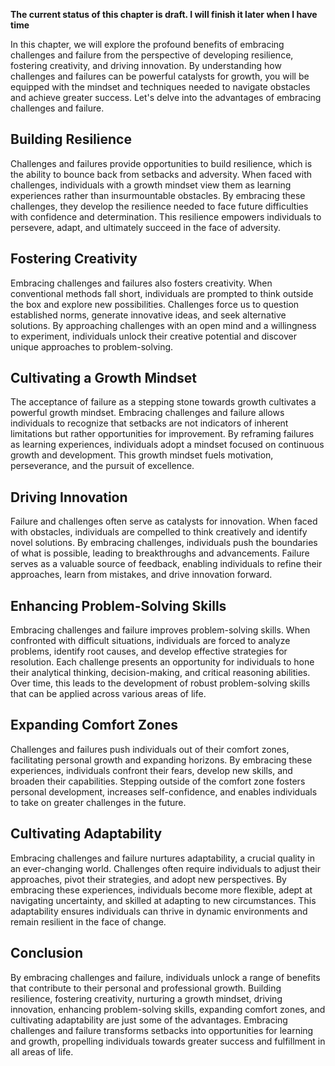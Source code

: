 **The current status of this chapter is draft. I will finish it later when I have time**

In this chapter, we will explore the profound benefits of embracing challenges and failure from the perspective of developing resilience, fostering creativity, and driving innovation. By understanding how challenges and failures can be powerful catalysts for growth, you will be equipped with the mindset and techniques needed to navigate obstacles and achieve greater success. Let's delve into the advantages of embracing challenges and failure.

Building Resilience
-------------------

Challenges and failures provide opportunities to build resilience, which is the ability to bounce back from setbacks and adversity. When faced with challenges, individuals with a growth mindset view them as learning experiences rather than insurmountable obstacles. By embracing these challenges, they develop the resilience needed to face future difficulties with confidence and determination. This resilience empowers individuals to persevere, adapt, and ultimately succeed in the face of adversity.

Fostering Creativity
--------------------

Embracing challenges and failures also fosters creativity. When conventional methods fall short, individuals are prompted to think outside the box and explore new possibilities. Challenges force us to question established norms, generate innovative ideas, and seek alternative solutions. By approaching challenges with an open mind and a willingness to experiment, individuals unlock their creative potential and discover unique approaches to problem-solving.

Cultivating a Growth Mindset
----------------------------

The acceptance of failure as a stepping stone towards growth cultivates a powerful growth mindset. Embracing challenges and failure allows individuals to recognize that setbacks are not indicators of inherent limitations but rather opportunities for improvement. By reframing failures as learning experiences, individuals adopt a mindset focused on continuous growth and development. This growth mindset fuels motivation, perseverance, and the pursuit of excellence.

Driving Innovation
------------------

Failure and challenges often serve as catalysts for innovation. When faced with obstacles, individuals are compelled to think creatively and identify novel solutions. By embracing challenges, individuals push the boundaries of what is possible, leading to breakthroughs and advancements. Failure serves as a valuable source of feedback, enabling individuals to refine their approaches, learn from mistakes, and drive innovation forward.

Enhancing Problem-Solving Skills
--------------------------------

Embracing challenges and failure improves problem-solving skills. When confronted with difficult situations, individuals are forced to analyze problems, identify root causes, and develop effective strategies for resolution. Each challenge presents an opportunity for individuals to hone their analytical thinking, decision-making, and critical reasoning abilities. Over time, this leads to the development of robust problem-solving skills that can be applied across various areas of life.

Expanding Comfort Zones
-----------------------

Challenges and failures push individuals out of their comfort zones, facilitating personal growth and expanding horizons. By embracing these experiences, individuals confront their fears, develop new skills, and broaden their capabilities. Stepping outside of the comfort zone fosters personal development, increases self-confidence, and enables individuals to take on greater challenges in the future.

Cultivating Adaptability
------------------------

Embracing challenges and failure nurtures adaptability, a crucial quality in an ever-changing world. Challenges often require individuals to adjust their approaches, pivot their strategies, and adopt new perspectives. By embracing these experiences, individuals become more flexible, adept at navigating uncertainty, and skilled at adapting to new circumstances. This adaptability ensures individuals can thrive in dynamic environments and remain resilient in the face of change.

Conclusion
----------

By embracing challenges and failure, individuals unlock a range of benefits that contribute to their personal and professional growth. Building resilience, fostering creativity, nurturing a growth mindset, driving innovation, enhancing problem-solving skills, expanding comfort zones, and cultivating adaptability are just some of the advantages. Embracing challenges and failure transforms setbacks into opportunities for learning and growth, propelling individuals towards greater success and fulfillment in all areas of life.

